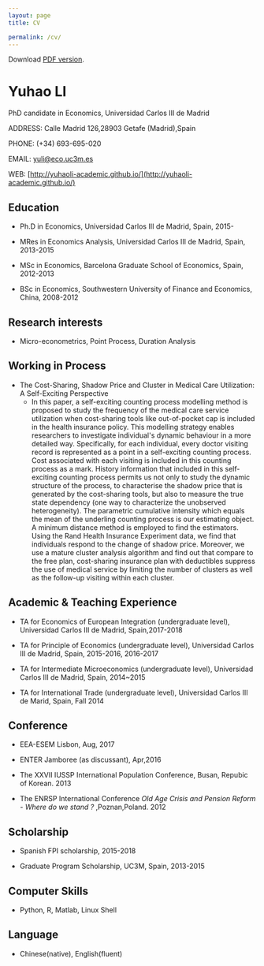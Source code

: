 ```yaml
---
layout: page
title: CV

permalink: /cv/
---
```


Download [PDF version](https://www.dropbox.com/s/dgwhl4o5t7vpnd5/CV.pdf?dl=0).

# Yuhao LI
PhD candidate in Economics, Universidad Carlos III de Madrid

ADDRESS: Calle Madrid 126,28903 Getafe (Madrid),Spain

PHONE: (+34) 693-695-020

EMAIL: [yuli@eco.uc3m.es](mailto:yuli@eco.uc3m.es)

WEB: [http://yuhaoli-academic.github.io/](http://yuhaoli-academic.github.io/)


## Education

* Ph.D in Economics, Universidad Carlos III de Madrid, Spain, 2015-

* MRes in Economics Analysis, Universidad Carlos III de Madrid, Spain, 2013-2015

* MSc in Economics, Barcelona Graduate School of Economics, Spain, 2012-2013

* BSc in Economics, Southwestern University of Finance and Economics, China, 2008-2012

## Research interests

* Micro-econometrics, Point Process, Duration Analysis

## Working in Process

* The Cost-Sharing, Shadow Price and Cluster in Medical Care Utilization: A Self-Exciting Perspective
	* In this paper, a self-exciting counting process modelling method is proposed to study the frequency of the medical care service utilization when cost-sharing tools like out-of-pocket cap is included in the health insurance policy. This modelling strategy enables researchers to investigate individual's dynamic behaviour in a more detailed way. Specifically, for each individual, every doctor visiting record is represented as a point in a self-exciting counting process. Cost associated with each visiting is included in this counting process as a mark. History information that included in this self-exciting counting process permits us not only to study the dynamic structure of the process, to characterise the shadow price that is generated by the cost-sharing tools, but also to measure the true state dependency (one way to characterize the unobserved heterogeneity). The parametric cumulative intensity which equals the mean of the underling counting process is our estimating object. A minimum distance method is employed to find the estimators. Using the Rand Health Insurance Experiment data, we find that individuals respond to the change of shadow price. Moreover, we use a mature cluster analysis algorithm and find out that compare to the free plan, cost-sharing insurance plan with deductibles suppress the use of medical service by limiting the number of clusters as well as the follow-up visiting within each cluster.


## Academic & Teaching Experience

* TA for Economics of European Integration (undergraduate level), Universidad Carlos III de Madrid, Spain,2017-2018

* TA for Principle of Economics (undergraduate level), Universidad Carlos III de Madrid, Spain, 2015-2016, 2016-2017

* TA for Intermediate Microeconomics (undergraduate level), Universidad Carlos III de Madrid, Spain, 2014~2015

* TA for International Trade (undergraduate level), Universidad Carlos III de Marid, Spain, Fall 2014

## Conference

* EEA-ESEM Lisbon, Aug, 2017

* ENTER Jamboree (as discussant), Apr,2016

* The XXVII IUSSP International Population Conference, Busan, Repubic of Korean. 2013

* The ENRSP International Conference *Old Age Crisis and Pension Reform - Where do we stand ?* ,Poznan,Poland. 2012

## Scholarship

* Spanish FPI scholarship, 2015-2018

* Graduate Program Scholarship, UC3M, Spain, 2013-2015

## Computer Skills

* Python, R, Matlab, Linux Shell

## Language

* Chinese(native), English(fluent)
